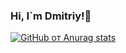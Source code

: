 ### Hi, I`m Dmitriy!👋
[![GitHub от Anurag stats](https://github-readme-stats.vercel.app/api?username=Loner789)](https://github.com/anuraghazra/github-readme-stats)
